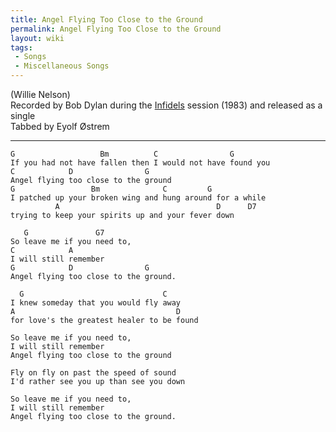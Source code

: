 ```yaml
---
title: Angel Flying Too Close to the Ground
permalink: Angel Flying Too Close to the Ground
layout: wiki
tags:
 - Songs
 - Miscellaneous Songs
---
```


(Willie Nelson)  
Recorded by Bob Dylan during the [Infidels](Infidels "wikilink") session
(1983) and released as a single  
Tabbed by Eyolf Østrem

* * * * *

    G                   Bm          C                G
    If you had not have fallen then I would not have found you
    C            D                G
    Angel flying too close to the ground
    G                 Bm              C         G
    I patched up your broken wing and hung around for a while
              A                                   D      D7
    trying to keep your spirits up and your fever down

       G               G7
    So leave me if you need to,
    C            A
    I will still remember
    G            D                G
    Angel flying too close to the ground.

      G                               C
    I knew someday that you would fly away
    A                                    D
    for love's the greatest healer to be found

    So leave me if you need to,
    I will still remember
    Angel flying too close to the ground

    Fly on fly on past the speed of sound
    I'd rather see you up than see you down

    So leave me if you need to,
    I will still remember
    Angel flying too close to the ground.
